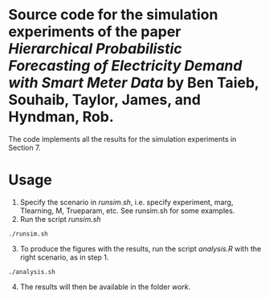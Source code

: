 # Source code for the simulation experiments of the paper *Hierarchical Probabilistic Forecasting of Electricity Demand with Smart Meter Data* by Ben Taieb, Souhaib, Taylor, James, and Hyndman, Rob.


The code implements all the results for the simulation experiments in Section 7.

# Usage

1. Specify the scenario in *runsim.sh*, i.e. specify experiment, marg, Tlearning, M, Trueparam, etc. See runsim.sh for some examples.
2. Run the script *runsim.sh*
```
./runsim.sh
```
3. To produce the figures with the results, run the script *analysis.R* with the right scenario, as in step 1.
```
./analysis.sh
```
4. The results will then be available in the folder *work*.
